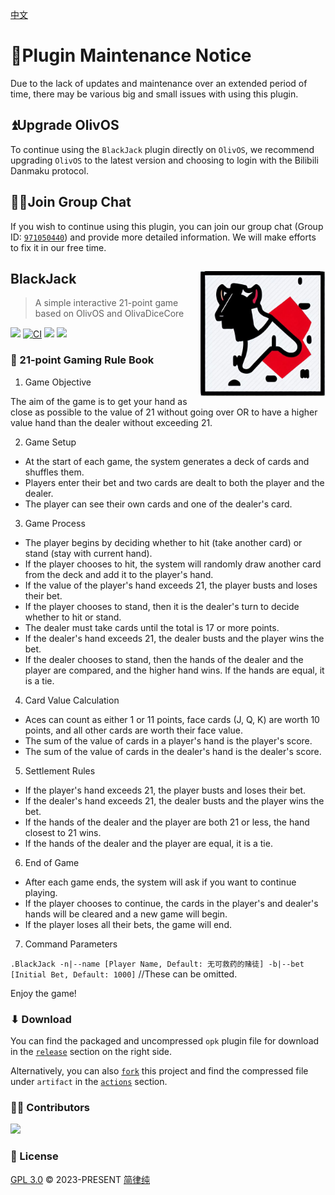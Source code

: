 [中文](./README_zh.md)

# 📢Plugin Maintenance Notice

Due to the lack of updates and maintenance over an extended period of time, there may be various big and small issues with using this plugin.

## ⏫Upgrade OlivOS

To continue using the `BlackJack` plugin directly on `OlivOS`, we recommend upgrading `OlivOS` to the latest version and choosing to login with the Bilibili Danmaku protocol.

## 🐱‍🚀Join Group Chat

If you wish to continue using this plugin, you can join our group chat (Group ID: [`971050440`](https://jq.qq.com/?_wv=1027&k=VJqxAFTg)) and provide more detailed information. We will make efforts to fix it in our free time.

## BlackJack <img align="right" width="200" src="image/README/1682061505967.png">

> A simple interactive 21-point game based on OlivOS and OlivaDiceCore

![](https://img.shields.io/github/last-commit/HsiangNianian/BlackJack) [![CI](https://github.com/HsiangNianian/BlackJack/actions/workflows/ci.yml/badge.svg)](https://github.com/HsiangNianian/BlackJack/actions/workflows/ci.yml) [![](https://img.shields.io/github/downloads/HsiangNianian/BlackJack/total)](https://github.com/HsiangNianian/BlackJack/tags) [![](https://img.shields.io/github/v/release/HsiangNianian/BlackJack)](https://github.com/HsiangNianian/BlackJack/releases)

### 📕 21-point Gaming Rule Book

1. Game Objective

The aim of the game is to get your hand as close as possible to the value of 21 without going over OR to have a higher value hand than the dealer without exceeding 21.

2. Game Setup

- At the start of each game, the system generates a deck of cards and shuffles them.
- Players enter their bet and two cards are dealt to both the player and the dealer.
- The player can see their own cards and one of the dealer's card.

3. Game Process

- The player begins by deciding whether to hit (take another card) or stand (stay with current hand).
- If the player chooses to hit, the system will randomly draw another card from the deck and add it to the player's hand.
- If the value of the player's hand exceeds 21, the player busts and loses their bet.
- If the player chooses to stand, then it is the dealer's turn to decide whether to hit or stand.
- The dealer must take cards until the total is 17 or more points.
- If the dealer's hand exceeds 21, the dealer busts and the player wins the bet.
- If the dealer chooses to stand, then the hands of the dealer and the player are compared, and the higher hand wins. If the hands are equal, it is a tie.

4. Card Value Calculation

- Aces can count as either 1 or 11 points, face cards (J, Q, K) are worth 10 points, and all other cards are worth their face value.
- The sum of the value of cards in a player's hand is the player's score.
- The sum of the value of cards in the dealer's hand is the dealer's score.

5. Settlement Rules

- If the player's hand exceeds 21, the player busts and loses their bet.
- If the dealer's hand exceeds 21, the dealer busts and the player wins the bet.
- If the hands of the dealer and the player are both 21 or less, the hand closest to 21 wins.
- If the hands of the dealer and the player are equal, it is a tie.

6. End of Game

- After each game ends, the system will ask if you want to continue playing.
- If the player chooses to continue, the cards in the player's and dealer's hands will be cleared and a new game will begin.
- If the player loses all their bets, the game will end.

7. Command Parameters

`.BlackJack -n|--name [Player Name, Default: 无可救药的赌徒] -b|--bet [Initial Bet, Default: 1000]` //These can be omitted.

Enjoy the game!

### ⬇ Download

You can find the packaged and uncompressed `opk` plugin file for download in the [`release`](https://github.com/HsiangNianian/BlackJack/releases/latest) section on the right side.

Alternatively, you can also [`fork`](https://github.com/HsiangNianian/BlackJack/fork) this project and find the compressed file under `artifact` in the [`actions`](https://github.com/HsiangNianian/BlackJack/actions) section.

### 👨‍🚀 Contributors

<a href="https://github.com/HsiangNianian/BlackJack/graphs/contributors">
  <img width="50" src="https://contrib.rocks/image?repo=HsiangNianian/BlackJack" />
</a>

### 📄 License

[GPL 3.0](https://github.com/HsiangNianian/BlackJack/blob/main/LICENSE) © 2023-PRESENT [简律纯](https://github.com/HsiangNianian)